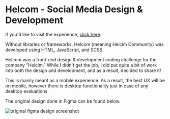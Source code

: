 # Helcom - Social Media Design & Development

If you'd like to visit the experience, [click here](https://rida.dev/helcom).

Without libraries or frameworks, Helcom (meaning Helcim Community) was developed using HTML, JavaScript, and SCSS.

Helcom was a front-end design & development coding challenge for the company "Helcim."
While I didn't get the job, I did put quite a bit of work into both the design and development, and as a result, decided to share it!

This is mainly meant as a mobile experience. 
As a result, the best UX will be on mobile, however there is desktop functionality just in case of any desktop evaluations.

The original design done in Figma can be found below.

![original figma design screenshot](https://i.imgur.com/mO2LJhL.png)
